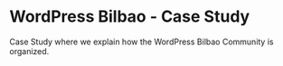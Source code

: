 # WordPress Bilbao - Case Study
Case Study where we explain how the WordPress Bilbao Community is organized.
